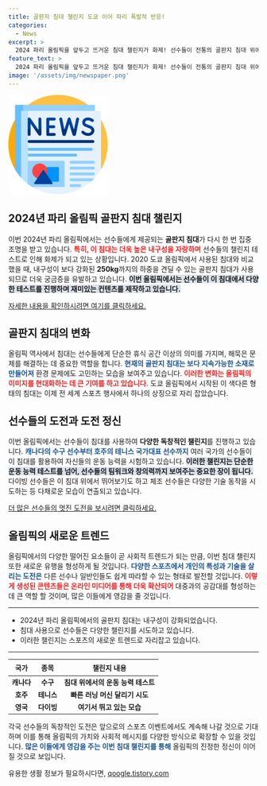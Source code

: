 ```yaml
---
title: 골판지 침대 챌린지 도쿄 이어 파리 폭발적 반응!
categories:
  - News
excerpt: >
  2024 파리 올림픽을 앞두고 뜨거운 침대 챌린지가 화제! 선수들이 전통의 골판지 침대 위에서 내구성을 시험하며 hilariously 도전 중. 이번 침대는 250kg까지 견딜 수 있다는데, 그 결과는? 클릭하고 확인하세요!
feature_text: >
  2024 파리 올림픽을 앞두고 뜨거운 침대 챌린지가 화제! 선수들이 전통의 골판지 침대 위에서 내구성을 시험하며 hilariously 도전 중. 이번 침대는 250kg까지 견딜 수 있다는데, 그 결과는? 클릭하고 확인하세요!
image: '/assets/img/newspaper.png'
---
```


<p><img src="/assets/img/newspaper.png" alt="kimp 속보" /></p>

<h2 data-ke-size="size26">2024년 파리 올림픽 골판지 침대 챌린지</h2>

<p data-ke-size="size16"></p>

<p>이번 2024년 파리 올림픽에서는 선수들에게 제공되는 <strong>골판지 침대</strong>가 다시 한 번 집중 조명을 받고 있습니다. <b><span style="color: #ee2323;">특히, 이 침대는 더욱 높은 내구성을 자랑하며</span></b> 선수들의 챌린지 테스트로 인해 화제가 되고 있는 상황입니다. 2020 도쿄 올림픽에서 사용된 침대와 비교했을 때, 내구성이 보다 강화된 <strong>250kg</strong>까지의 하중을 견딜 수 있는 골판지 침대가 사용되므로 더욱 궁금증을 유발하고 있습니다. <b><span style="background-color: #21538527;">이번 올림픽에서는 선수들이 이 침대에서 다양한 테스트를 진행하며 재미있는 컨텐츠를 제작하고 있습니다.</span></b></p>

<p><a href="https://example.com">자세한 내용을 확인하시려면 여기를 클릭하세요.</a></p>

<p data-ke-size="size16"></p>

<h2 data-ke-size="size26">골판지 침대의 변화</h2>

<p data-ke-size="size16"></p>

<p>올림픽 역사에서 침대는 선수들에게 단순한 휴식 공간 이상의 의미를 가지며, 해묵은 문제를 해결하는 데 중요한 역할을 합니다. <b><span style="color: #1a5490;">현재의 골판지 침대는 보다 지속가능한 소재로 만들어져</span></b> 환경 문제에도 고민하는 모습을 보여주고 있습니다. <b><span style="color: #ee2323;">이러한 변화는 올림픽의 이미지를 현대화하는 데 큰 기여를 하고 있습니다.</span></b> 도쿄 올림픽에서 시작된 이 색다른 형태의 침대는 이제 전 세계 스포츠 행사에서 하나의 상징으로 자리 잡았습니다. </p>

<p data-ke-size="size16"></p>

<h2 data-ke-size="size26">선수들의 도전과 도전 정신</h2>

<p data-ke-size="size16"></p>

<p>이번 올림픽에서는 선수들이 침대를 사용하여 <strong>다양한 독창적인 챌린지</strong>를 진행하고 있습니다. <b><span style="color: #1a5490;">캐나다의 수구 선수부터 호주의 테니스 국가대표 선수까지</span></b> 여러 국가의 선수들이 이 침대를 활용하여 자신들의 운동 능력을 시험하고 있습니다. <b><span style="background-color: #21538527;">이러한 챌린지는 단순한 운동 능력 테스트를 넘어, 선수들의 팀워크와 창의력까지 보여주는 중요한 장이 됩니다.</span></b> 다이빙 선수들은 이 침대 위에서 뛰어보기도 하고 체조 선수들은 다양한 기술 동작을 시도하는 등 다채로운 모습이 연출되고 있습니다. </p>

<p><a href="https://example.com">더 많은 선수들의 멋진 도전을 보시려면 클릭하세요.</a></p>

<p data-ke-size="size16"></p>

<h2 data-ke-size="size26">올림픽의 새로운 트렌드</h2>

<p data-ke-size="size16"></p>

<p>올림픽에서의 다양한 떨어진 요소들이 곧 사회적 트렌드가 되는 만큼, 이번 침대 챌린지 또한 새로운 유행을 형성하게 될 것입니다. <b><span style="color: #1a5490;">다양한 스포츠에서 개인의 특성과 기술을 살리는 도전은</span></b> 다른 선수나 일반인들도 쉽게 따라할 수 있는 형태로 발전할 것입니다. <b><span style="color: #ee2323;">이렇게 생성된 콘텐츠들은 온라인 미디어를 통해 더욱 확산되어</span></b> 대중과의 공감대를 형성하는 데 큰 역할 할 것이며, 많은 이들에게 영감을 줄 것입니다.</p>

<p data-ke-size="size16"></p>

<hr>

<ul>
    <li>2024년 파리 올림픽에서의 골판지 침대는 내구성이 강화되었습니다.</li>
    <li>침대 사용으로 선수들은 다양한 챌린지를 시도하고 있습니다.</li>
    <li>이러한 챌린지는 스포츠의 새로운 트렌드로 자리잡고 있습니다.</li>
</ul>

<p data-ke-size="size16"></p> 

<hr>

<table style="width: 100%; border-collapse: collapse;">
    <thead>
        <tr>
            <th style="text-align: center; height: 25px;"><b>국가</b></th>
            <th style="text-align: center; height: 25px;"><b>종목</b></th>
            <th style="text-align: center; height: 25px;"><b>챌린지 내용</b></th>
        </tr>
    </thead>
    <tbody>
        <tr>
            <td style="text-align: center; height: 17px;"><b>캐나다</b></td>
            <td style="text-align: center; height: 17px;"><b>수구</b></td>
            <td style="text-align: center; height: 17px;"><b>침대 위에서의 운동 능력 테스트</b></td>
        </tr>
        <tr>
            <td style="text-align: center; height: 17px;"><b>호주</b></td>
            <td style="text-align: center; height: 17px;"><b>테니스</b></td>
            <td style="text-align: center; height: 17px;"><b>빠른 러닝 머신 달리기 시도</b></td>
        </tr>
        <tr>
            <td style="text-align: center; height: 17px;"><b>영국</b></td>
            <td style="text-align: center; height: 17px;"><b>다이빙</b></td>
            <td style="text-align: center; height: 17px;"><b>여기서 뛰고 있는 모습</b></td>
        </tr>
    </tbody>
</table>

<p data-ke-size="size16"></p> 

<p>각국 선수들의 독창적인 도전은 앞으로의 스포츠 이벤트에서도 계속해 나갈 것으로 기대하며 이를 통해 올림픽의 가치와 사회적 메시지를 다양한 방식으로 확장할 수 있을 것입니다. <b><span style="color: #1a5490;">많은 이들에게 영감을 주는 이번 침대 챌린지를 통해</span></b> 올림픽의 진정한 정신이 이어질 것으로 보입니다.</p>
유용한 생활 정보가 필요하시다면, <a href="https://qoogle.tistory.com" rel="dofollow">qoogle.tistory.com</a>


